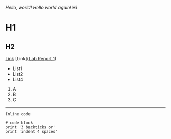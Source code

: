 *Hello, world!*
*Hello world again!*
**Hi**
# H1
## H2

[Link](https://harshil201003.github.io/cse15l-lab-reports/index.html)
[Link]([Lab Report 1](https://<your-username>.github.io/<your-lab-reports-repo>/lab-report-1-week-0.html))

* List1
* List2
* List4


1. A
2. B
3. C

---

`Inline code`

```
# code block
print '3 backticks or'
print 'indent 4 spaces'
```
